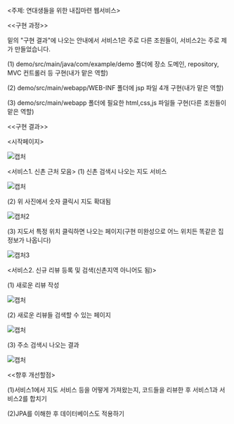 <주제: 연대생들을 위한 내집마련 웹서비스>

<<구현 과정>>

밑의 "구현 결과"에 나오는 안내에서 서비스1은 주로 다른 조원들이, 서비스2는 주로 제가 만들었습니다.

(1) demo/src/main/java/com/example/demo 폴더에 장소 도메인, repository, MVC 컨트롤러 등 구현(내가 맡은 역할)

(2) demo/src/main/webapp/WEB-INF 폴더에 jsp 파일 4개 구현(내가 맡은 역할)

(3) demo/src/main/webapp 폴더에 필요한 html,css,js 파일들 구현(다른 조원들이 맡은 역할)

<<구현 결과>>

<시작페이지>

![캡처](https://user-images.githubusercontent.com/65271296/191298080-59c4877a-77bd-4365-9397-500f5b18d71a.JPG)


<서비스1. 신촌 근처 모음>
(1) 신촌 검색시 나오는 지도 서비스

![캡처](https://user-images.githubusercontent.com/65271296/191298897-9228da3c-3252-453c-8550-a3cf5ba64c99.JPG)

(2) 위 사진에서 숫자 클릭시 지도 확대됨

![캡처2](https://user-images.githubusercontent.com/65271296/191299048-6cbfd05b-63fb-4f3a-adda-2780717b3462.JPG)

(3) 지도서 특정 위치 클릭하면 나오는 페이지(구현 미완성으로 어느 위치든 똑같은 집 정보가 나옵니다)

![캡처3](https://user-images.githubusercontent.com/65271296/191299290-097dee20-03fe-4350-81cc-447dcd1e85b6.JPG)

<서비스2. 신규 리뷰 등록 및 검색(신촌지역 아니어도 됨)>

(1) 새로운 리뷰 작성

![캡처](https://user-images.githubusercontent.com/65271296/191299718-1474010d-b690-4279-a0ce-b508e6738940.JPG)

(2) 새로운 리뷰들 검색할 수 있는 페이지

![캡처](https://user-images.githubusercontent.com/65271296/191300277-1526f583-08e3-4baf-ae30-e42b8d495717.JPG)

(3) 주소 검색시 나오는 결과

![캡처](https://user-images.githubusercontent.com/65271296/191300542-189bc242-a732-4ebe-a054-b3ec2a6e2edb.JPG)

<<향후 개선할점>

(1)서비스1에서 지도 서비스 등을 어떻게 가져왔는지, 코드들을 리뷰한 후 서비스1과 서비스2를 합치기

(2)JPA를 이해한 후 데이터베이스도 적용하기
